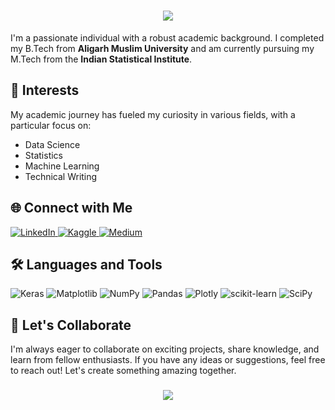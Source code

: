 <h1 align="center">
  <img src="https://readme-typing-svg.herokuapp.com/?lines=Hi%20There!%20%F0%9F%91%8B%3BI%27m%20Belal%20Ahmed%20Siddiqui%3BWelcome%20to%20my%20GitHub!%3BData%20Science%3BMachine%20Learning%3BLearn%20%26%20Be%20Curious!&center=true&size=30&width=500&height=70&color=00BFFF&vCenter=true&pause=1000&speed=90">
</h1>




I'm a passionate individual with a robust academic background. I completed my B.Tech from **Aligarh Muslim University** and am currently pursuing my M.Tech from the **Indian Statistical Institute**. 


## 🔬 Interests
My academic journey has fueled my curiosity in various fields, with a particular focus on:
- Data Science
- Statistics
- Machine Learning
- Technical Writing

## 🌐 Connect with Me
<p align="left">
  <a href="https://www.linkedin.com/in/stoicsapien1/" target="_blank">
    <img src="https://img.shields.io/badge/LinkedIn-0077B5?style=for-the-badge&logo=linkedin&logoColor=white" alt="LinkedIn"/>
  </a>
  <a href="https://www.kaggle.com/stoicsapien1" target="_blank">
    <img src="https://img.shields.io/badge/Kaggle-20BEFF?style=for-the-badge&logo=Kaggle&logoColor=white" alt="Kaggle"/>
  </a>
  <a href="https://medium.com/@stoic_sapien1" target="_blank">
    <img src="https://img.shields.io/badge/Medium-12100E?style=for-the-badge&logo=medium&logoColor=white" alt="Medium"/>
  </a>
</p>

## 🛠️ Languages and Tools
![Keras](https://img.shields.io/badge/Keras-%23D00000.svg?style=for-the-badge&logo=Keras&logoColor=white)
![Matplotlib](https://img.shields.io/badge/Matplotlib-%23ffffff.svg?style=for-the-badge&logo=Matplotlib&logoColor=black)
![NumPy](https://img.shields.io/badge/numpy-%23013243.svg?style=for-the-badge&logo=numpy&logoColor=white)
![Pandas](https://img.shields.io/badge/pandas-%23150458.svg?style=for-the-badge&logo=pandas&logoColor=white)
![Plotly](https://img.shields.io/badge/Plotly-%233F4F75.svg?style=for-the-badge&logo=plotly&logoColor=white)
![scikit-learn](https://img.shields.io/badge/scikit--learn-%23F7931E.svg?style=for-the-badge&logo=scikit-learn&logoColor=white)
![SciPy](https://img.shields.io/badge/SciPy-%230C55A5.svg?style=for-the-badge&logo=scipy&logoColor=%white)

## 🤝 Let's Collaborate
I'm always eager to collaborate on exciting projects, share knowledge, and learn from fellow enthusiasts. If you have any ideas or suggestions, feel free to reach out! Let's create something amazing together.

<h3 align="center">
  <img src="https://readme-typing-svg.herokuapp.com/?lines=Thanks+for+visiting!;Sayonara!+👋&center=true&size=24">
</h3>
